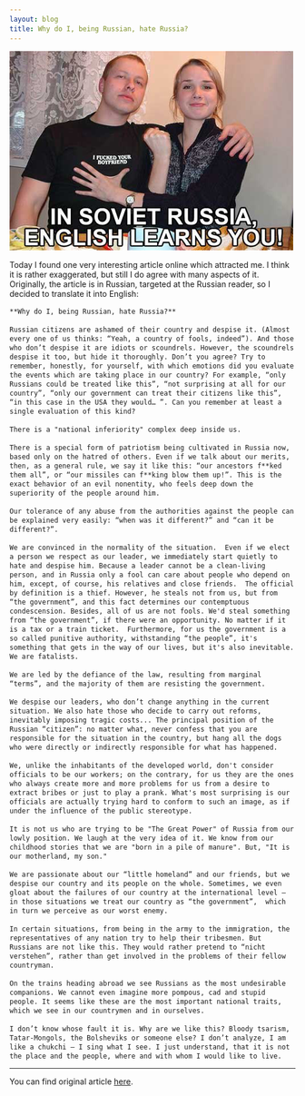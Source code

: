 ```yaml
---
layout: blog
title: Why do I, being Russian, hate Russia?
---
```


![Engish leanrs you](/images/russian-english.jpeg)

Today I found one very interesting article online which attracted me. I think it is rather exaggerated, but still I do agree with many aspects of it.
Originally, the article is in Russian, targeted at the Russian reader, so I decided to translate it into English:

	**Why do I, being Russian, hate Russia?**

	Russian citizens are ashamed of their country and despise it. (Almost every one of us thinks: “Yeah, a country of fools, indeed”). And those who don’t despise it are idiots or scoundrels. However, the scoundrels despise it too, but hide it thoroughly. Don’t you agree? Try to remember, honestly, for yourself, with which emotions did you evaluate the events which are taking place in our country? For example, “only Russians could be treated like this”, “not surprising at all for our country”, “only our government can treat their citizens like this”, “in this case in the USA they would… ”. Can you remember at least a single evaluation of this kind?

	There is a "national inferiority" complex deep inside us.

	There is a special form of patriotism being cultivated in Russia now, based only on the hatred of others. Even if we talk about our merits, then, as a general rule, we say it like this: “our ancestors f**ked them all”, or “our missiles can f**king blow them up!”. This is the exact behavior of an evil nonentity, who feels deep down the superiority of the people around him. 

	Our tolerance of any abuse from the authorities against the people can be explained very easily: “when was it different?” and “can it be different?”.

	We are convinced in the normality of the situation.  Even if we elect a person we respect as our leader, we immediately start quietly to hate and despise him. Because a leader cannot be a clean-living person, and in Russia only a fool can care about people who depend on him, except, of course, his relatives and close friends.  The official by definition is a thief. However, he steals not from us, but from “the government”, and this fact determines our contemptuous condescension. Besides, all of us are not fools. We'd steal something from “the government”, if there were an opportunity. No matter if it is a tax or a train ticket.  Furthermore, for us the government is a so called punitive authority, withstanding “the people”, it's something that gets in the way of our lives, but it's also inevitable. We are fatalists. 

	We are led by the defiance of the law, resulting from marginal “terms”, and the majority of them are resisting the government.

	We despise our leaders, who don’t change anything in the current situation. We also hate those who decide to carry out reforms, inevitably imposing tragic costs... The principal position of the Russian “citizen”: no matter what, never confess that you are responsible for the situation in the country, but hang all the dogs who were directly or indirectly responsible for what has happened. 

	We, unlike the inhabitants of the developed world, don't consider officials to be our workers; on the contrary, for us they are the ones who always create more and more problems for us from a desire to extract bribes or just to play a prank. What's most surprising is our officials are actually trying hard to conform to such an image, as if under the influence of the public stereotype.

	It is not us who are trying to be "The Great Power" of Russia from our lowly position. We laugh at the very idea of it. We know from our childhood stories that we are "born in a pile of manure". But, "It is our motherland, my son."
	
	We are passionate about our “little homeland” and our friends, but we despise our country and its people on the whole. Sometimes, we even gloat about the failures of our country at the international level – in those situations we treat our country as “the government”,  which in turn we perceive as our worst enemy. 

	In certain situations, from being in the army to the immigration, the representatives of any nation try to help their tribesmen. But Russians are not like this. They would rather pretend to “nicht verstehen”, rather than get involved in the problems of their fellow countryman.

	On the trains heading abroad we see Russians as the most undesirable companions. We cannot even imagine more pompous, cad and stupid people. It seems like these are the most important national traits, which we see in our countrymen and in ourselves.

	I don’t know whose fault it is. Why are we like this? Bloody tsarism, Tatar-Mongols, the Bolsheviks or someone else? I don’t analyze, I am like a chukchi – I sing what I see. I just understand, that it is not the place and the people, where and with whom I would like to live.  

---

You can find original article [here](http://beon.ru/news-politics-society/8331-746-pochemu-ja-russkii-nenavizhu-rossiju-read.shtml). 